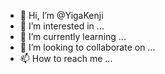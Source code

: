 - 👋 Hi, I’m @YigaKenji
- 👀 I’m interested in ...
- 🌱 I’m currently learning ...
- 💞️ I’m looking to collaborate on ...
- 📫 How to reach me ...

<!---
YigaKenji/YigaKenji is a ✨ special ✨ repository because its `README.md` (this file) appears on your GitHub profile.
You can click the Preview link to take a look at your changes.
--->
